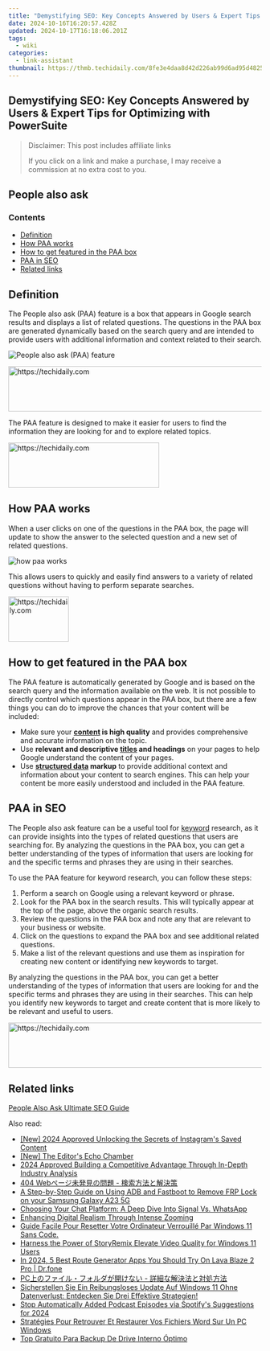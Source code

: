 ```yaml
---
title: "Demystifying SEO: Key Concepts Answered by Users & Expert Tips for Optimizing with PowerSuite"
date: 2024-10-16T16:20:57.428Z
updated: 2024-10-17T16:18:06.201Z
tags:
  - wiki
categories:
  - link-assistant
thumbnail: https://thmb.techidaily.com/8fe3e4daa8d42d226ab99d6ad95d4825a0edf9f54adc2ff54b0e8f531a27fde7.jpg
---
```


## Demystifying SEO: Key Concepts Answered by Users & Expert Tips for Optimizing with PowerSuite

>  Disclaimer: This post includes affiliate links
>
>  If you click on a link and make a purchase, I may receive a commission at no extra cost to you.
>

## People also ask

### Contents

* [Definition](https://tools.techidaily.com/link-assistant/products/)
* [How PAA works](https://tools.techidaily.com/link-assistant/products/)
* [How to get featured in the PAA box](https://tools.techidaily.com/link-assistant/products/)
* [PAA in SEO](https://tools.techidaily.com/link-assistant/products/)
* [Related links](https://tools.techidaily.com/link-assistant/products/)

## Definition

The People also ask (PAA) feature is a box that appears in Google search results and displays a list of related questions. The questions in the PAA box are generated dynamically based on the search query and are intended to provide users with additional information and context related to their search.

![People also ask (PAA) feature](https://cdn1.link-assistant.com/thumbs/w718-c1/upload/seowiki/posts/96/paa.png)

<!-- affiliate ads begin -->
<a href="https://appsumo.8odi.net/c/5597632/2043855/7443" target="_top" id="2043855">
  <img src="//a.impactradius-go.com/display-ad/7443-2043855" border="0" alt="https://techidaily.com" width="728" height="90"/>
</a>
<img height="0" width="0" src="https://appsumo.8odi.net/i/5597632/2043855/7443" style="position:absolute;visibility:hidden;" border="0" />
<!-- affiliate ads end -->

The PAA feature is designed to make it easier for users to find the information they are looking for and to explore related topics.

<!-- affiliate ads begin -->
<a href="https://aligracehair.sjv.io/c/5597632/2016143/19272" target="_top" id="2016143">
  <img src="//a.impactradius-go.com/display-ad/19272-2016143" border="0" alt="https://techidaily.com" width="300" height="90"/>
</a>
<img height="0" width="0" src="https://aligracehair.sjv.io/i/5597632/2016143/19272" style="position:absolute;visibility:hidden;" border="0" />
<!-- affiliate ads end -->

## How PAA works

When a user clicks on one of the questions in the PAA box, the page will update to show the answer to the selected question and a new set of related questions.

![how paa works](https://cdn1.link-assistant.com/thumbs/w725-c1/upload/seowiki/posts/96/paa1.png)

This allows users to quickly and easily find answers to a variety of related questions without having to perform separate searches.

<!-- affiliate ads begin -->
<a href="https://aligracehair.sjv.io/c/5597632/2135408/19272" target="_top" id="2135408">
  <img src="//a.impactradius-go.com/display-ad/19272-2135408" border="0" alt="https://techidaily.com" width="120" height="90"/>
</a>
<img height="0" width="0" src="https://aligracehair.sjv.io/i/5597632/2135408/19272" style="position:absolute;visibility:hidden;" border="0" />
<!-- affiliate ads end -->

## How to get featured in the PAA box

The PAA feature is automatically generated by Google and is based on the search query and the information available on the web. It is not possible to directly control which questions appear in the PAA box, but there are a few things you can do to improve the chances that your content will be included:

* Make sure your **[content](https://tools.techidaily.com/link-assistant/products/) is high quality** and provides comprehensive and accurate information on the topic.
* Use **relevant and descriptive [titles](https://tools.techidaily.com/link-assistant/products/) and headings** on your pages to help Google understand the content of your pages.
* Use **[structured data](https://tools.techidaily.com/link-assistant/products/) markup** to provide additional context and information about your content to search engines. This can help your content be more easily understood and included in the PAA feature.

## PAA in SEO

The People also ask feature can be a useful tool for [keyword](https://tools.techidaily.com/link-assistant/products/) research, as it can provide insights into the types of related questions that users are searching for. By analyzing the questions in the PAA box, you can get a better understanding of the types of information that users are looking for and the specific terms and phrases they are using in their searches.

To use the PAA feature for keyword research, you can follow these steps:

1. Perform a search on Google using a relevant keyword or phrase.
2. Look for the PAA box in the search results. This will typically appear at the top of the page, above the organic search results.
3. Review the questions in the PAA box and note any that are relevant to your business or website.
4. Click on the questions to expand the PAA box and see additional related questions.
5. Make a list of the relevant questions and use them as inspiration for creating new content or identifying new keywords to target.

By analyzing the questions in the PAA box, you can get a better understanding of the types of information that users are looking for and the specific terms and phrases they are using in their searches. This can help you identify new keywords to target and create content that is more likely to be relevant and useful to users.

<!-- affiliate ads begin -->
<a href="https://ephamedtechinc.pxf.io/c/5597632/2137228/26400" target="_top" id="2137228">
  <img src="//a.impactradius-go.com/display-ad/26400-2137228" border="0" alt="https://techidaily.com" width="728" height="90"/>
</a>
<img height="0" width="0" src="https://ephamedtechinc.pxf.io/i/5597632/2137228/26400" style="position:absolute;visibility:hidden;" border="0" />
<!-- affiliate ads end -->

## Related links

[People Also Ask Ultimate SEO Guide](https://tools.techidaily.com/link-assistant/products/)

<ins class="adsbygoogle"
     style="display:block"
     data-ad-format="autorelaxed"
     data-ad-client="ca-pub-7571918770474297"
     data-ad-slot="1223367746"></ins>

<ins class="adsbygoogle"
     style="display:block"
     data-ad-client="ca-pub-7571918770474297"
     data-ad-slot="8358498916"
     data-ad-format="auto"
     data-full-width-responsive="true"></ins>

<span class="atpl-alsoreadstyle">Also read:</span>
<div><ul>
<li><a href="https://instagram-videos.techidaily.com/new-2024-approved-unlocking-the-secrets-of-instagrams-saved-content/"><u>[New] 2024 Approved Unlocking the Secrets of Instagram's Saved Content</u></a></li>
<li><a href="https://some-guidance.techidaily.com/new-the-editors-echo-chamber/"><u>[New] The Editor's Echo Chamber</u></a></li>
<li><a href="https://article-posts.techidaily.com/2024-approved-building-a-competitive-advantage-through-in-depth-industry-analysis/"><u>2024 Approved Building a Competitive Advantage Through In-Depth Industry Analysis</u></a></li>
<li><a href="https://win-top.techidaily.com/404-web/"><u>404 Webページ未発見の問題 - 検索方法と解決策</u></a></li>
<li><a href="https://android-frp.techidaily.com/a-step-by-step-guide-on-using-adb-and-fastboot-to-remove-frp-lock-on-your-samsung-galaxy-a23-5g-by-drfone-android/"><u>A Step-by-Step Guide on Using ADB and Fastboot to Remove FRP Lock on your Samsung Galaxy A23 5G</u></a></li>
<li><a href="https://tech-recovery.techidaily.com/choosing-your-chat-platform-a-deep-dive-into-signal-vs-whatsapp/"><u>Choosing Your Chat Platform: A Deep Dive Into Signal Vs. WhatsApp</u></a></li>
<li><a href="https://extra-resources.techidaily.com/enhancing-digital-realism-through-intense-zooming/"><u>Enhancing Digital Realism Through Intense Zooming</u></a></li>
<li><a href="https://win-top.techidaily.com/guide-facile-pour-resetter-votre-ordinateur-verrouille-par-windows-11-sans-code/"><u>Guide Facile Pour Resetter Votre Ordinateur Verrouillé Par Windows 11 Sans Code.</u></a></li>
<li><a href="https://extra-lessons.techidaily.com/harness-the-power-of-storyremix-elevate-video-quality-for-windows-11-users/"><u>Harness the Power of StoryRemix Elevate Video Quality for Windows 11 Users</u></a></li>
<li><a href="https://change-location.techidaily.com/in-2024-5-best-route-generator-apps-you-should-try-on-lava-blaze-2-pro-drfone-by-drfone-virtual-android/"><u>In 2024, 5 Best Route Generator Apps You Should Try On Lava Blaze 2 Pro | Dr.fone</u></a></li>
<li><a href="https://win-top.techidaily.com/1728488376192-pc/"><u>PC上のファイル・フォルダが開けない - 詳細な解決法と対処方法</u></a></li>
<li><a href="https://win-top.techidaily.com/sicherstellen-sie-ein-reibungsloses-update-auf-windows-11-ohne-datenverlust-entdecken-sie-drei-effektive-strategien/"><u>Sicherstellen Sie Ein Reibungsloses Update Auf Windows 11 Ohne Datenverlust: Entdecken Sie Drei Effektive Strategien!</u></a></li>
<li><a href="https://extra-guidance.techidaily.com/stop-automatically-added-podcast-episodes-via-spotifys-suggestions-for-2024/"><u>Stop Automatically Added Podcast Episodes via Spotify's Suggestions for 2024</u></a></li>
<li><a href="https://win-top.techidaily.com/strategies-pour-retrouver-et-restaurer-vos-fichiers-word-sur-un-pc-windows/"><u>Stratégies Pour Retrouver Et Restaurer Vos Fichiers Word Sur Un PC Windows</u></a></li>
<li><a href="https://win-top.techidaily.com/top-gratuito-para-backup-de-drive-interno-optimo/"><u>Top Gratuito Para Backup De Drive Interno Óptimo</u></a></li>
</ul></div>

